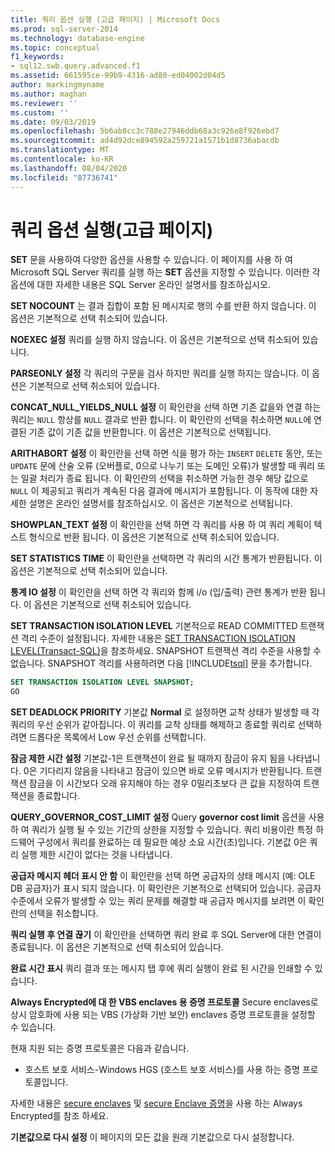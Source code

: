 ```yaml
---
title: 쿼리 옵션 실행 (고급 페이지) | Microsoft Docs
ms.prod: sql-server-2014
ms.technology: database-engine
ms.topic: conceptual
f1_keywords:
- sql12.swb.query.advanced.f1
ms.assetid: 661595ce-99b9-4316-ad80-ed04002d04d5
author: markingmyname
ms.author: maghan
ms.reviewer: ''
ms.custom: ''
ms.date: 09/03/2019
ms.openlocfilehash: 5b6ab8cc3c788e27946ddb68a3c926e8f926ebd7
ms.sourcegitcommit: ad4d92dce894592a259721a1571b1d8736abacdb
ms.translationtype: MT
ms.contentlocale: ko-KR
ms.lasthandoff: 08/04/2020
ms.locfileid: "87736741"
---
```

# <a name="query-options-execution-advanced-page"></a>쿼리 옵션 실행(고급 페이지)

  **SET** 문을 사용하여 다양한 옵션을 사용할 수 있습니다. 이 페이지를 사용 하 여 Microsoft SQL Server 쿼리를 실행 하는 **SET** 옵션을 지정할 수 있습니다. 이러한 각 옵션에 대한 자세한 내용은 SQL Server 온라인 설명서를 참조하십시오.
  
**SET NOCOUNT** 는 결과 집합이 포함 된 메시지로 행의 수를 반환 하지 않습니다. 이 옵션은 기본적으로 선택 취소되어 있습니다.

**NOEXEC 설정** 쿼리를 실행 하지 않습니다. 이 옵션은 기본적으로 선택 취소되어 있습니다.

**PARSEONLY 설정** 각 쿼리의 구문을 검사 하지만 쿼리를 실행 하지는 않습니다. 이 옵션은 기본적으로 선택 취소되어 있습니다.  

**CONCAT_NULL_YIELDS_NULL 설정** 이 확인란을 선택 하면 기존 값을와 연결 하는 쿼리는 `NULL` 항상를 `NULL` 결과로 반환 합니다. 이 확인란의 선택을 취소하면 `NULL`에 연결된 기존 값이 기존 값을 반환합니다. 이 옵션은 기본적으로 선택됩니다.

**ARITHABORT 설정** 이 확인란을 선택 하면 식을 평가 하는 `INSERT` `DELETE` 동안, 또는 `UPDATE` 문에 산술 오류 (오버플로, 0으로 나누기 또는 도메인 오류)가 발생할 때 쿼리 또는 일괄 처리가 종료 됩니다. 이 확인란의 선택을 취소하면 가능한 경우 해당 값으로 `NULL` 이 제공되고 쿼리가 계속된 다음 결과에 메시지가 포함됩니다. 이 동작에 대한 자세한 설명은 온라인 설명서를 참조하십시오. 이 옵션은 기본적으로 선택됩니다.
  
**SHOWPLAN_TEXT 설정** 이 확인란을 선택 하면 각 쿼리를 사용 하 여 쿼리 계획이 텍스트 형식으로 반환 됩니다. 이 옵션은 기본적으로 선택 취소되어 있습니다.
  
**SET STATISTICS TIME** 이 확인란을 선택하면 각 쿼리의 시간 통계가 반환됩니다. 이 옵션은 기본적으로 선택 취소되어 있습니다.
  
**통계 IO 설정** 이 확인란을 선택 하면 각 쿼리와 함께 i/o (입/출력) 관련 통계가 반환 됩니다. 이 옵션은 기본적으로 선택 취소되어 있습니다.
  
**SET TRANSACTION ISOLATION LEVEL** 기본적으로 READ COMMITTED 트랜잭션 격리 수준이 설정됩니다. 자세한 내용은 [SET TRANSACTION ISOLATION LEVEL&#40;Transact-SQL&#41;](/sql/t-sql/statements/set-transaction-isolation-level-transact-sql)을 참조하세요. SNAPSHOT 트랜잭션 격리 수준을 사용할 수 없습니다. SNAPSHOT 격리를 사용하려면 다음 [!INCLUDE[tsql](../includes/tsql-md.md)] 문을 추가합니다.
  
  ```sql
  SET TRANSACTION ISOLATION LEVEL SNAPSHOT;
  GO
  ```

**SET DEADLOCK PRIORITY** 기본값 **Normal** 로 설정하면 교착 상태가 발생할 때 각 쿼리의 우선 순위가 같아집니다. 이 쿼리를 교착 상태를 해제하고 종료할 쿼리로 선택하려면 드롭다운 목록에서 Low 우선 순위를 선택합니다.

**잠금 제한 시간 설정** 기본값-1은 트랜잭션이 완료 될 때까지 잠금이 유지 됨을 나타냅니다. 0은 기다리지 않음을 나타내고 잠금이 있으면 바로 오류 메시지가 반환됩니다. 트랜잭션 잠금을 이 시간보다 오래 유지해야 하는 경우 0밀리초보다 큰 값을 지정하여 트랜잭션을 종료합니다.

**QUERY_GOVERNOR_COST_LIMIT 설정** Query **governor cost limit** 옵션을 사용 하 여 쿼리가 실행 될 수 있는 기간의 상한을 지정할 수 있습니다. 쿼리 비용이란 특정 하드웨어 구성에서 쿼리를 완료하는 데 필요한 예상 소요 시간(초)입니다. 기본값 0은 쿼리 실행 제한 시간이 없다는 것을 나타냅니다.

**공급자 메시지 헤더 표시 안 함** 이 확인란을 선택 하면 공급자의 상태 메시지 (예: OLE DB 공급자)가 표시 되지 않습니다. 이 확인란은 기본적으로 선택되어 있습니다. 공급자 수준에서 오류가 발생할 수 있는 쿼리 문제를 해결할 때 공급자 메시지를 보려면 이 확인란의 선택을 취소합니다.

**쿼리 실행 후 연결 끊기** 이 확인란을 선택하면 쿼리 완료 후 SQL Server에 대한 연결이 종료됩니다. 이 옵션은 기본적으로 선택 취소되어 있습니다.

**완료 시간 표시** 쿼리 결과 또는 메시지 탭 후에 쿼리 실행이 완료 된 시간을 인쇄할 수 있습니다.

**Always Encrypted에 대 한 VBS enclaves 용 증명 프로토콜** Secure enclaves로 상시 암호화에 사용 되는 VBS (가상화 기반 보안) enclaves 증명 프로토콜을 설정할 수 있습니다.

현재 지원 되는 증명 프로토콜은 다음과 같습니다.

* 호스트 보호 서비스-Windows HGS (호스트 보호 서비스)를 사용 하는 증명 프로토콜입니다.

자세한 내용은 [secure enclaves](https://docs.microsoft.com/sql/relational-databases/security/encryption/always-encrypted-enclaves?view=sqlallproducts-allversions) 및 [secure Enclave 증명](https://docs.microsoft.com/sql/relational-databases/security/encryption/always-encrypted-enclaves?view=sqlallproducts-allversions#secure-enclave-attestation)을 사용 하는 Always Encrypted를 참조 하세요.

**기본값으로 다시 설정** 이 페이지의 모든 값을 원래 기본값으로 다시 설정합니다.
